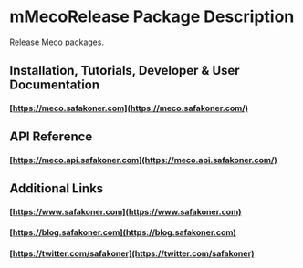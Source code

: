 # mMecoRelease Package Description

Release Meco packages.



## Installation, Tutorials, Developer & User Documentation

#### [https://meco.safakoner.com](https://meco.safakoner.com/)



## API Reference

#### [https://meco.api.safakoner.com](https://meco.api.safakoner.com/)



## Additional Links

#### [https://www.safakoner.com](https://www.safakoner.com)
#### [https://blog.safakoner.com](https://blog.safakoner.com)
#### [https://twitter.com/safakoner](https://twitter.com/safakoner)



